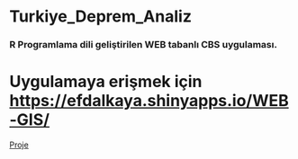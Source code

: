# Turkiye_Deprem_Analiz

### R Programlama dili geliştirilen WEB tabanlı CBS uygulaması.

# Uygulamaya erişmek için https://efdalkaya.shinyapps.io/WEB-GIS/ 

[Proje](1.png)
